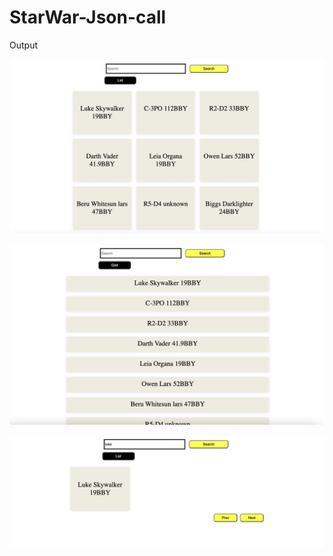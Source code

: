 # StarWar-Json-call

Output

![alt text](https://github.com/AmiraMuzaffar/StarWar-Json-call/blob/main/Screen%20Shot%202022-10-21%20at%203.48.25%20AM.png)

![alt text](https://github.com/AmiraMuzaffar/StarWar-Json-call/blob/main/Screen%20Shot%202022-10-21%20at%203.48.47%20AM.png)

![alt text](https://github.com/AmiraMuzaffar/StarWar-Json-call/blob/main/Screen%20Shot%202022-10-21%20at%203.49.20%20AM.png)

